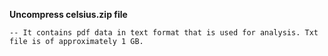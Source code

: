 **Uncompress celsius.zip file**

    -- It contains pdf data in text format that is used for analysis. Txt file is of approximately 1 GB.
